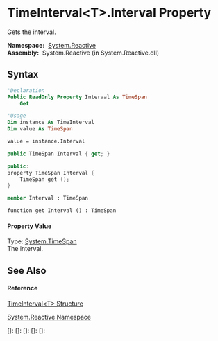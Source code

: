 # TimeInterval\<T\>.Interval Property

Gets the interval.

**Namespace:**  [System.Reactive](System.Reactive\System.Reactive.md)  
**Assembly:**  System.Reactive (in System.Reactive.dll)

## Syntax

```vb
'Declaration
Public ReadOnly Property Interval As TimeSpan
    Get
```

```vb
'Usage
Dim instance As TimeInterval
Dim value As TimeSpan

value = instance.Interval
```

```csharp
public TimeSpan Interval { get; }
```

```c++
public:
property TimeSpan Interval {
    TimeSpan get ();
}
```

```fsharp
member Interval : TimeSpan
```

```jscript
function get Interval () : TimeSpan
```

#### Property Value

Type: [System.TimeSpan](https://msdn.microsoft.com/en-us/library/269ew577)  
The interval.

## See Also

#### Reference

[TimeInterval\<T\> Structure](TimeInterval\TimeInterval(T).md)

[System.Reactive Namespace](System.Reactive\System.Reactive.md)

[]: 
[]: 
[]: 
[]: 
[]: 